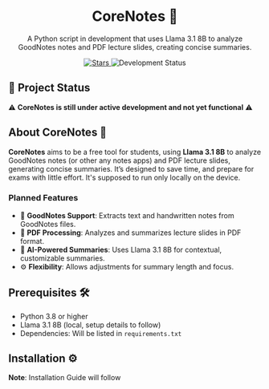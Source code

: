 <h1 align="center">CoreNotes 📝</h1>

<p align="center">
  A Python script in development that uses Llama 3.1 8B to analyze GoodNotes notes and PDF lecture slides, creating concise summaries.
</p>

<p align="center">
  <a href="https://github.com/SantiagoLipsky/CoreNotes/stargazers">
    <img src="https://img.shields.io/github/stars/SantiagoLipsky/CoreNotes?style=social" alt="Stars"/>
  </a>
  <img src="https://img.shields.io/badge/Status-In%20Development-orange" alt="Development Status"/>
</p>

## 🚧 Project Status
⚠️ **CoreNotes is still under active development and not yet functional** ⚠️

## About CoreNotes 🧠
**CoreNotes** aims to be a free tool for students, using **Llama 3.1 8B** to analyze GoodNotes notes (or other any notes apps) and PDF lecture slides, generating concise summaries. It’s designed to save time, and prepare for exams with little effort. It's supposed to run only locally on the device.

### Planned Features
- 📝 **GoodNotes Support**: Extracts text and handwritten notes from GoodNotes files.
- 📄 **PDF Processing**: Analyzes and summarizes lecture slides in PDF format.
- 🧠 **AI-Powered Summaries**: Uses Llama 3.1 8B for contextual, customizable summaries.
- ⚙️ **Flexibility**: Allows adjustments for summary length and focus.

## Prerequisites 🛠
- Python 3.8 or higher
- Llama 3.1 8B (local, setup details to follow)
- Dependencies: Will be listed in `requirements.txt`

## Installation ⚙️
**Note**: Installation Guide will follow
